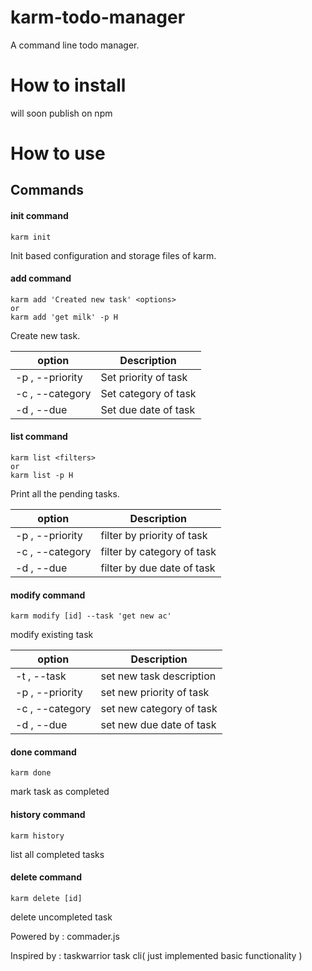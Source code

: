 # karm-todo-manager

A command line todo manager.

# How to install
will soon publish on npm

# How to use

## Commands

#### init command
```
karm init
```
Init based configuration and storage files of karm.


#### add command
```
karm add 'Created new task' <options>
or
karm add 'get milk' -p H
```
Create new task.

| option | Description |
| --- | --- |
| -p , --priority | Set priority of task |
| -c , --category | Set category of task |
| -d , --due | Set due date of task |


#### list command
```
karm list <filters>
or
karm list -p H
```
Print all the pending tasks.

| option | Description |
| --- | --- |
| -p , --priority | filter by priority of task |
| -c , --category | filter by category of task |
| -d , --due | filter by  due date of task |


#### modify command
```
karm modify [id] --task 'get new ac' 
```
modify existing task

| option | Description |
| --- | --- |
| -t , --task | set new task description |
| -p , --priority | set new priority of task |
| -c , --category | set new category of task |
| -d , --due | set new  due date of task |


#### done command
```
karm done
```
mark task as completed

#### history command
```
karm history
```
list all completed tasks

#### delete command
```
karm delete [id]
```
delete uncompleted task




Powered by : commader.js

Inspired by : taskwarrior task cli( just implemented basic functionality )
